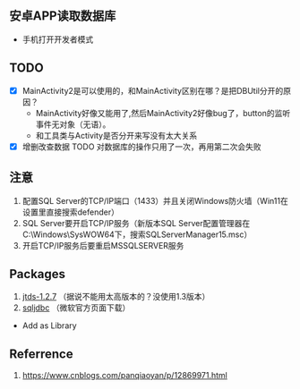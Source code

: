 ## 安卓APP读取数据库
* 手机打开开发者模式

## TODO
- [x] MainActivity2是可以使用的，和MainActivity区别在哪？是把DBUtil分开的原因？
    - MainActivity好像又能用了,然后MainActivity2好像bug了，button的监听事件无对象（无语）。
    - 和工具类与Activity是否分开来写没有太大关系
- [x] 增删改查数据
    TODO 对数据库的操作只用了一次，再用第二次会失败

## 注意
1. 配置SQL Server的TCP/IP端口（1433）并且关闭Windows防火墙（Win11在设置里直接搜索defender）
2. SQL Server要开启TCP/IP服务（新版本SQL Server配置管理器在 C:\Windows\SysWOW64下，搜索SQLServerManager15.msc）
3. 开启TCP/IP服务后要重启MSSQLSERVER服务

## Packages
1. [jtds-1.2.7](https://sourceforge.net/projects/jtds/files/jtds/) （据说不能用太高版本的？没使用1.3版本）
2. [sqljdbc](https://www.microsoft.com/zh-cn/download/details.aspx?id=11774) （微软官方页面下载）
- Add as Library

## Referrence
1. https://www.cnblogs.com/panqiaoyan/p/12869971.html
